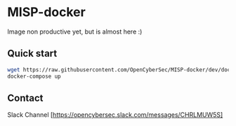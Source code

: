 # MISP-docker

Image non productive yet, but is almost here :)

## Quick start
```bash
wget https://raw.githubusercontent.com/OpenCyberSec/MISP-docker/dev/docker-compose.yml
docker-compose up
```
## Contact
Slack Channel [https://opencybersec.slack.com/messages/CHRLMUW5S]
